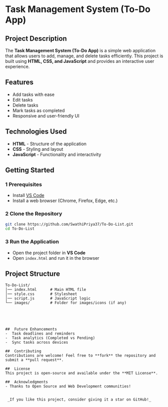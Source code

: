 # Task Management System (To-Do App)

##  Project Description
The **Task Management System (To-Do App)** is a simple web application that allows users to add, manage, and delete tasks efficiently. This project is built using **HTML, CSS, and JavaScript** and provides an interactive user experience.

##  Features
-  Add tasks with ease
-  Edit tasks
-  Delete tasks
-  Mark tasks as completed
-  Responsive and user-friendly UI

##  Technologies Used
- **HTML** - Structure of the application
- **CSS** - Styling and layout
- **JavaScript** - Functionality and interactivity

##  Getting Started

### 1️ Prerequisites
- Install [VS Code](https://code.visualstudio.com/)
- Install a web browser (Chrome, Firefox, Edge, etc.)

### 2️ Clone the Repository
```sh
git clone https://github.com/SwathiPriya37/To-Do-List.git
cd To-Do-List
```

### 3️ Run the Application
- Open the project folder in **VS Code**
- Open `index.html` and run it in the browser

## Project Structure
```
To-Do-List/
│── index.html      # Main HTML file
│── style.css       # Stylesheet
│── script.js       # JavaScript logic
└── images/         # Folder for images/icons (if any)





##  Future Enhancements
-  Task deadlines and reminders
-  Task analytics (Completed vs Pending)
-  Sync tasks across devices

##  Contributing
Contributions are welcome! Feel free to **fork** the repository and submit a **pull request**.

##  License
This project is open-source and available under the **MIT License**.

##  Acknowledgments
- Thanks to Open Source and Web Development communities!


 _If you like this project, consider giving it a star on GitHub!_


